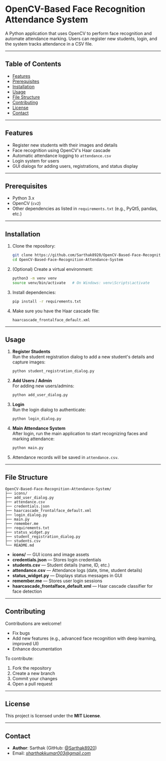 # OpenCV-Based Face Recognition Attendance System

A Python application that uses OpenCV to perform face recognition and automate attendance marking. Users can register new students, login, and the system tracks attendance in a CSV file.

---

## Table of Contents
- [Features](#features)  
- [Prerequisites](#prerequisites)  
- [Installation](#installation)  
- [Usage](#usage)  
- [File Structure](#file-structure)  
- [Contributing](#contributing)  
- [License](#license)  
- [Contact](#contact)  

---

## Features
- Register new students with their images and details  
- Face recognition using OpenCV's Haar cascade  
- Automatic attendance logging to `attendance.csv`  
- Login system for users  
- GUI dialogs for adding users, registrations, and status display  

---

## Prerequisites
- Python 3.x  
- OpenCV (`cv2`)  
- Other dependencies as listed in `requirements.txt` (e.g., PyQt5, pandas, etc.)  

---

## Installation
1. Clone the repository:  
   ```bash
   git clone https://github.com/Sarthak8920/OpenCV-Based-Face-Recognition-Attendance-System.git
   cd OpenCV-Based-Face-Recognition-Attendance-System
   ```

2. (Optional) Create a virtual environment:  
   ```bash
   python3 -m venv venv
   source venv/bin/activate   # On Windows: venv\Scripts\activate
   ```

3. Install dependencies:  
   ```bash
   pip install -r requirements.txt
   ```

4. Make sure you have the Haar cascade file:  
   ```
   haarcascade_frontalface_default.xml
   ```

---

## Usage
1. **Register Students**  
   Run the student registration dialog to add a new student's details and capture images:  
   ```bash
   python student_registration_dialog.py
   ```

2. **Add Users / Admin**  
   For adding new users/admins:  
   ```bash
   python add_user_dialog.py
   ```

3. **Login**  
   Run the login dialog to authenticate:  
   ```bash
   python login_dialog.py
   ```

4. **Main Attendance System**  
   After login, run the main application to start recognizing faces and marking attendance:  
   ```bash
   python main.py
   ```

5. Attendance records will be saved in `attendance.csv`.  

---

## File Structure
```
OpenCV-Based-Face-Recognition-Attendance-System/
├── icons/
├── add_user_dialog.py
├── attendance.csv
├── credentials.json
├── haarcascade_frontalface_default.xml
├── login_dialog.py
├── main.py
├── remember.me
├── requirements.txt
├── status_widget.py
├── student_registration_dialog.py
├── students.csv
└── README.md
```

- **icons/** — GUI icons and image assets  
- **credentials.json** — Stores login credentials  
- **students.csv** — Student details (name, ID, etc.)  
- **attendance.csv** — Attendance logs (date, time, student details)  
- **status_widget.py** — Displays status messages in GUI  
- **remember.me** — Stores user login sessions  
- **haarcascade_frontalface_default.xml** — Haar cascade classifier for face detection  

---

## Contributing
Contributions are welcome!  
- Fix bugs  
- Add new features (e.g., advanced face recognition with deep learning, improved UI)  
- Enhance documentation  

To contribute:  
1. Fork the repository  
2. Create a new branch  
3. Commit your changes  
4. Open a pull request  

---

## License
This project is licensed under the **MIT License**.  

---

## Contact
- **Author**: Sarthak (GitHub: [@Sarthak8920](https://github.com/Sarthak8920))  
- Email: *sharthakkumar003@gmail.com*  
